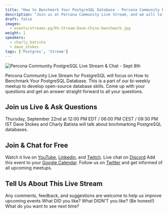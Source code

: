 ```yaml
---
title: "How to Benchmark Your PostgreSQL Database - Percona Community PostgreSQL Live Stream & Chat - Sept, 22nd"
description: "Join us at Percona Community Live Stream, and we will talk about how to benchmark your PostgreSQL Database with database experts on Thursday, September 8th at 12:00 PM EDT / 06:00 PM CEST / 09:30 PM IST"
draft: false
images:
  - events/streams-pg/PG-Stream-Dave-Chino-benchmark.jpg
weight: 1
speakers:
  - charly_batista
  - dave_stokes
tags: ['Postgres', 'Stream']
---
```

![Percona Community PostgreSQL Live Stream & Chat - Sept 8th](events/streams-pg/PG-Stream-Dave-Chino-benchmark.jpg)
 
Percona Community Live Stream for PostgreSQL will focus on How to Benchmark Your PostgreSQL Database. This is a part of our bi-weekly meetup to develop open-source database skills. Come up with your questions and get an answer straight forward to all your questions.
 
## Join us Live & Ask Questions
 
Thursday, September 22nd at 12:00 PM EDT / 06:00 PM CEST / 09:30 PM IST
Dave Stokes and Charly Batista will talk about bnchmarking PostgreSQL databases.
 
## Join & Chat for Free
Watch it live on [YouTube](https://www.youtube.com/watch?v=RYHPWjzZF2Q), [Linkedin](https://www.linkedin.com/feed/update/urn:li:ugcPost:6978261394806738944), and [Twitch](https://www.twitch.tv/perconacommunity).
Live chat on [Discord](http://per.co.na/discord)
Add this event to your [Google Calendar](https://calendar.google.com/event?action=TEMPLATE&tmeid=MWdoZmZsY2VwbWlqZWo0bWlncXVya2MzM3UgY19zbGhubmkyMXZvcDZyNjFrdDhhaTI2bDY0Z0Bn&tmsrc=c_slhnni21vop6r61kt8ai26l64g%40group.calendar.google.com).
Follow us on [Twitter](https://twitter.com/PerconaBytes) and get informed of all upcoming meetups.
 
## Tell Us About This Live Stream
Any comments, feedback, and suggestions are welcome to help us improve upcoming events
What DID you like?
What DIDN’T you like? (Be honest!)
What do you want to see next time?
 
 
 
